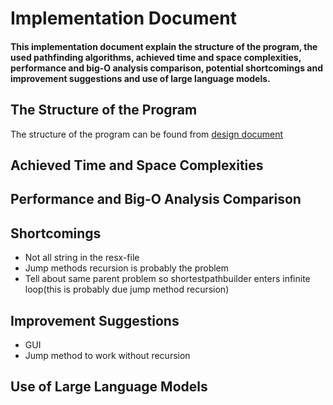# Implementation Document

#### This implementation document explain the structure of the program, the used pathfinding algorithms, achieved time and space complexities, performance and big-O analysis comparison, potential shortcomings and improvement suggestions and use of large language models.

## The Structure of the Program

The structure of the program can be found from [design document](design_document.md)

## Achieved Time and Space Complexities

## Performance and Big-O Analysis Comparison

## Shortcomings

- Not all string in the resx-file
- Jump methods recursion is probably the problem
- Tell about same parent problem so shortestpathbuilder enters infinite loop(this is probably due jump method recursion)

## Improvement Suggestions

- GUI
- Jump method to work without recursion

## Use of Large Language Models
